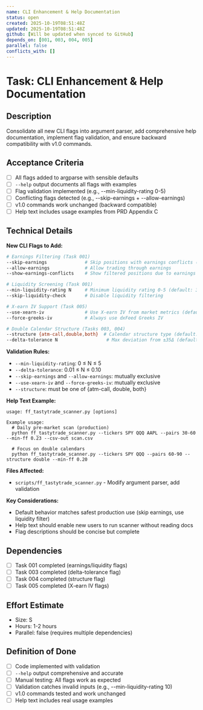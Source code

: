 ```yaml
---
name: CLI Enhancement & Help Documentation
status: open
created: 2025-10-19T08:51:48Z
updated: 2025-10-19T08:51:48Z
github: [Will be updated when synced to GitHub]
depends_on: [001, 003, 004, 005]
parallel: false
conflicts_with: []
---
```


# Task: CLI Enhancement & Help Documentation

## Description
Consolidate all new CLI flags into argument parser, add comprehensive help documentation, implement flag validation, and ensure backward compatibility with v1.0 commands.

## Acceptance Criteria
- [ ] All flags added to argparse with sensible defaults
- [ ] `--help` output documents all flags with examples
- [ ] Flag validation implemented (e.g., --min-liquidity-rating 0-5)
- [ ] Conflicting flags detected (e.g., --skip-earnings + --allow-earnings)
- [ ] v1.0 commands work unchanged (backward compatible)
- [ ] Help text includes usage examples from PRD Appendix C

## Technical Details

**New CLI Flags to Add:**
```bash
# Earnings Filtering (Task 001)
--skip-earnings              # Skip positions with earnings conflicts (default: True)
--allow-earnings             # Allow trading through earnings
--show-earnings-conflicts    # Show filtered positions due to earnings

# Liquidity Screening (Task 001)
--min-liquidity-rating N     # Minimum liquidity rating 0-5 (default: 3)
--skip-liquidity-check       # Disable liquidity filtering

# X-earn IV Support (Task 005)
--use-xearn-iv               # Use X-earn IV from market metrics (default: True)
--force-greeks-iv            # Always use dxFeed Greeks IV

# Double Calendar Structure (Tasks 003, 004)
--structure {atm-call,double,both}  # Calendar structure type (default: both)
--delta-tolerance N                  # Max deviation from ±35Δ (default: 0.05)
```

**Validation Rules:**
- `--min-liquidity-rating`: 0 ≤ N ≤ 5
- `--delta-tolerance`: 0.01 ≤ N ≤ 0.10
- `--skip-earnings` and `--allow-earnings`: mutually exclusive
- `--use-xearn-iv` and `--force-greeks-iv`: mutually exclusive
- `--structure`: must be one of {atm-call, double, both}

**Help Text Example:**
```
usage: ff_tastytrade_scanner.py [options]

Example usage:
  # Daily pre-market scan (production)
  python ff_tastytrade_scanner.py --tickers SPY QQQ AAPL --pairs 30-60 --min-ff 0.23 --csv-out scan.csv

  # Focus on double calendars
  python ff_tastytrade_scanner.py --tickers SPY QQQ --pairs 60-90 --structure double --min-ff 0.20
```

**Files Affected:**
- `scripts/ff_tastytrade_scanner.py` - Modify argument parser, add validation

**Key Considerations:**
- Default behavior matches safest production use (skip earnings, use liquidity filter)
- Help text should enable new users to run scanner without reading docs
- Flag descriptions should be concise but complete

## Dependencies
- [ ] Task 001 completed (earnings/liquidity flags)
- [ ] Task 003 completed (delta-tolerance flag)
- [ ] Task 004 completed (structure flag)
- [ ] Task 005 completed (X-earn IV flags)

## Effort Estimate
- Size: S
- Hours: 1-2 hours
- Parallel: false (requires multiple dependencies)

## Definition of Done
- [ ] Code implemented with validation
- [ ] `--help` output comprehensive and accurate
- [ ] Manual testing: All flags work as expected
- [ ] Validation catches invalid inputs (e.g., --min-liquidity-rating 10)
- [ ] v1.0 commands tested and work unchanged
- [ ] Help text includes real usage examples
